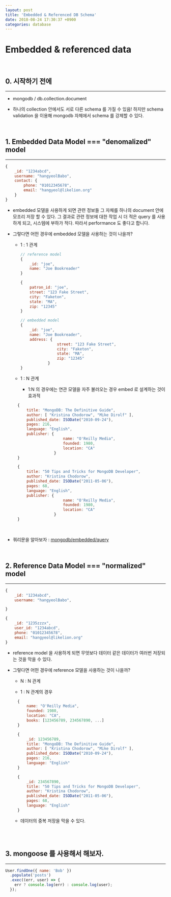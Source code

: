 ```yaml
---
layout: post
title: 'Embedded & Referenced DB Schema'
date: 2018-08-24 17:30:37 +0900
categories: database
---
```


# Embedded & referenced data

<br>

## 0. 시작하기 전에

---

- mongodb / db.collection.document

- 하나의 collection 안에서도 서로 다른 schema 를 가질 수 있음! 하지만 schema validation 을 이용해 mongodb 자체에서 schema 를 강제할 수 있다.

<br>

## 1. Embedded Data Model === "denomalized" model

---

```javascript
{
    _id: "1234abcd",
    username: "hangyeolBabo",
    contact: {
        phone: "01012345678",
        email: "hangyeol@likelion.org"
    }
}
```

- embedded 모델을 사용하게 되면 관련 정보들 그 자체를 하나의 document 안에 모조리 저장 할 수 있다. 그 결과로 관련 정보에 대한 작업 시 더 적은 query 를 사용하게 되고, 시스템에 부하가 적다. 따라서 performance 도 좋다고 합니다.

- 그렇다면 어떤 경우에 embedded 모델을 사용하는 것이 나을까?

  - 1 : 1 관계

    ```javascript
    // reference model
    {
        _id: "joe",
        name: "Joe Bookreader"
    }

    {
        patron_id: "joe",
        street: "123 Fake Street",
        city: "Faketon",
        state: "MA",
        zip: "12345"
    }
    ```

    ```javascript
    // embedded model
    {
        _id: "joe",
        name: "Joe Bookreader",
        address: {
                    street: "123 Fake Street",
                    city: "Faketon",
                    state: "MA",
                    zip: "12345"
                }
    }
    ```

  - 1 : N 관계
    - 1:N 의 경우에는 연관 모델을 자주 불러오는 경우 embed 로 설계하는 것이 효과적

  ```javascript
    {
        title: "MongoDB: The Definitive Guide",
        author: [ "Kristina Chodorow", "Mike Dirolf" ],
        published_date: ISODate("2010-09-24"),
        pages: 216,
        language: "English",
        publisher: {
                        name: "O'Reilly Media",
                        founded: 1980,
                        location: "CA"
                    }
    }

    {
        title: "50 Tips and Tricks for MongoDB Developer",
        author: "Kristina Chodorow",
        published_date: ISODate("2011-05-06"),
        pages: 68,
        language: "English",
        publisher: {
                        name: "O'Reilly Media",
                        founded: 1980,
                        location: "CA"
                    }
    }
  ```

<br>

- 쿼리문을 알아보자 : [mongodb/embedded/query](https://docs.mongodb.com/manual/tutorial/query-embedded-documents/#read-operations-embedded-documents)

<br>

## 2. Reference Data Model === "normalized" model

---

```javascript
{
    _id: "1234abcd",
    username: "hangyeolBabo",

}

{
    _id: "1235zzzx",
    user_id: "1234abcd",
    phone: "01012345678",
    email: "hangyeol@likelion.org"
}
```

- reference model 을 사용하게 되면 무엇보다 데이터 같은 데이터가 여러번 저장되는 것을 막을 수 있다.

- 그렇다면 어떤 경우에 reference 모델을 사용하는 것이 나을까?

  - N : N 관계

  - 1 : N 관계의 경우

  ```javascript
    {
        name: "O'Reilly Media",
        founded: 1980,
        location: "CA",
        books: [123456789, 234567890, ...]
    }

    {
        _id: 123456789,
        title: "MongoDB: The Definitive Guide",
        author: [ "Kristina Chodorow", "Mike Dirolf" ],
        published_date: ISODate("2010-09-24"),
        pages: 216,
        language: "English"
    }

    {
        _id: 234567890,
        title: "50 Tips and Tricks for MongoDB Developer",
        author: "Kristina Chodorow",
        published_date: ISODate("2011-05-06"),
        pages: 68,
        language: "English"
    }
  ```

  - 데이터의 중복 저장을 막을 수 있다.

<br><br>

## 3. mongoose 를 사용해서 해보자.

---

```javascript
User.findOne({ name: 'Bob' })
  .populate('posts')
  .exec((err, user) => {
    err ? console.log(err) : console.log(user);
  });
```
